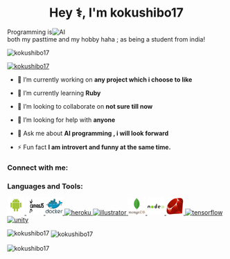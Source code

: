 <h1 align="center">Hey ⚕️, I'm kokushibo17</h1>
<img align="right" alt="AI" width="400" src="https://www.google.com/url?sa=i&url=https%3A%2F%2Fwww.lumenci.com%2Fpost%2Ffuture-of-ai&psig=AOvVaw3uTr5AMvTVC0_yz2s8u7yN&ust=1682429505160000&source=images&cd=vfe&ved=0CBEQjRxqFwoTCKjJ-r3Qwv4CFQAAAAAdAAAAABAE"
<h3 align="center">Programming is both my pasttime and my hobby haha ; as being a student from india!</h3>

<p align="left"> <img src="https://komarev.com/ghpvc/?username=kokushibo17&label=Profile%20views&color=0e75b6&style=flat" alt="kokushibo17" /> </p>

<p align="left"> <a href="https://github.com/ryo-ma/github-profile-trophy"><img src="https://github-profile-trophy.vercel.app/?username=kokushibo17" alt="kokushibo17" /></a> </p>

- 🔭 I’m currently working on **any project which i choose to like**

- 🌱 I’m currently learning **Ruby**

- 👯 I’m looking to collaborate on **not sure till now**

- 🤝 I’m looking for help with **anyone**

- 💬 Ask me about **AI programming , i will look forward**

- ⚡ Fun fact **I am introvert and funny at the same time.**

<h3 align="left">Connect with me:</h3>

<p align="left">

</p>

<h3 align="left">Languages and Tools:</h3>

<p align="left"> <a href="https://developer.android.com" target="_blank" rel="noreferrer"> <img src="https://raw.githubusercontent.com/devicons/devicon/master/icons/android/android-original-wordmark.svg" alt="android" width="40" height="40"/> </a> <a href="https://canvasjs.com" target="_blank" rel="noreferrer"> <img src="https://raw.githubusercontent.com/Hardik0307/Hardik0307/master/assets/canvasjs-charts.svg" alt="canvasjs" width="40" height="40"/> </a> <a href="https://www.docker.com/" target="_blank" rel="noreferrer"> <img src="https://raw.githubusercontent.com/devicons/devicon/master/icons/docker/docker-original-wordmark.svg" alt="docker" width="40" height="40"/> </a> <a href="https://heroku.com" target="_blank" rel="noreferrer"> <img src="https://www.vectorlogo.zone/logos/heroku/heroku-icon.svg" alt="heroku" width="40" height="40"/> </a> <a href="https://www.adobe.com/in/products/illustrator.html" target="_blank" rel="noreferrer"> <img src="https://www.vectorlogo.zone/logos/adobe_illustrator/adobe_illustrator-icon.svg" alt="illustrator" width="40" height="40"/> </a> <a href="https://www.mongodb.com/" target="_blank" rel="noreferrer"> <img src="https://raw.githubusercontent.com/devicons/devicon/master/icons/mongodb/mongodb-original-wordmark.svg" alt="mongodb" width="40" height="40"/> </a> <a href="https://nodejs.org" target="_blank" rel="noreferrer"> <img src="https://raw.githubusercontent.com/devicons/devicon/master/icons/nodejs/nodejs-original-wordmark.svg" alt="nodejs" width="40" height="40"/> </a> <a href="https://www.ruby-lang.org/en/" target="_blank" rel="noreferrer"> <img src="https://raw.githubusercontent.com/devicons/devicon/master/icons/ruby/ruby-original.svg" alt="ruby" width="40" height="40"/> </a> <a href="https://www.tensorflow.org" target="_blank" rel="noreferrer"> <img src="https://www.vectorlogo.zone/logos/tensorflow/tensorflow-icon.svg" alt="tensorflow" width="40" height="40"/> </a> <a href="https://unity.com/" target="_blank" rel="noreferrer"> <img src="https://www.vectorlogo.zone/logos/unity3d/unity3d-icon.svg" alt="unity" width="40" height="40"/> </a> </p>

<p><img align="left" src="https://github-readme-stats.vercel.app/api/top-langs?username=kokushibo17&show_icons=true&locale=en&layout=compact" alt="kokushibo17" /></p>

<p>&nbsp;<img align="center" src="https://github-readme-stats.vercel.app/api?username=kokushibo17&show_icons=true&locale=en" alt="kokushibo17" /></p>

<p><img align="center" src="https://github-readme-streak-stats.herokuapp.com/?user=kokushibo17&" alt="kokushibo17" /></p>





